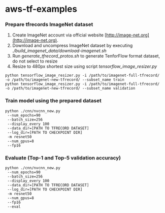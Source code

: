 # aws-tf-examples
### Prepare tfrecords ImageNet dataset
1. Create ImageNet account via official website [http://image-net.org](http://image-net.org).
2. Download and uncompress ImageNet dataset by executing *./build_imagenet_data/download-imagenet.sh*
3. Run *generate_tfrecord_protos.sh* to generate TenforFlow format dataset, do not select to resize
4. Resize to 480px shortest size using script *tensorflow_image_resizer.py*

```
python tensorflow_image_resizer.py -i /path/to/imagenet-full-tfrecord/ -o /path/to/imagenet-new-tfrecord/ --subset_name train
python tensorflow_image_resizer.py -i /path/to/imagenet-full-tfrecord/ -o /path/to/imagenet-new-tfrecord/ --subset_name validation
```


### Train model using the prepared dataset

```
python ./cnn/nvcnn_new.py
 --num_epochs=90
 --batch_size=256
 --display_every 100
 --data_dir=[PATH TO TFRECORD DATASET]
 --log_dir=[PATH TO CHECKPOINT DIR]
 -m resnet50
 --num_gpus=8
 --fp16
```

### Evaluate (Top-1 and Top-5 validation accuracy)
```
python ./cnn/nvcnn_new.py
 --num_epochs=90
 --batch_size=256
 --display_every 100
 --data_dir=[PATH TO TFRECORD DATASET]
 --log_dir=[PATH TO CHECKPOINT DIR]
 -m resnet50
 --num_gpus=8
 --fp16
 --eval
```
